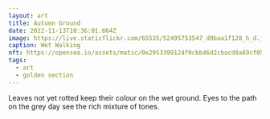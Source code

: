 ```yaml
---
layout: art
title: Autumn Ground
date: 2022-11-13T10:36:01.664Z
image: https://live.staticflickr.com/65535/52495753547_d9baa1f128_h_d.jpg
caption: Wet Walking
nft: https://opensea.io/assets/matic/0x2953399124f0cbb46d2cbacd8a89cf0599974963/48162648330355413914028108631647327469322174667090404439099707917302132375553/
tags:
  - art
  - golden section
---
```

Leaves not yet rotted keep their colour on the wet ground. Eyes to the path on the grey day see the rich mixture of tones.